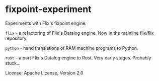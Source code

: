 # fixpoint-experiment

Experiments with Flix's fixpoint engine.

`flix` - a refactoring of Flix's Datalog engine. Now in the mainline flix/flix repository.

`python` - hand translations of RAM machine programs to Python.

`rust` - a port Flix's Datalog engine to Rust. Very early stages. Probably stuck...

License: Apache License, Version 2.0

